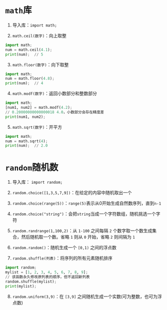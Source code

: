 # `math`库

1. 导入库：`import math;`

2. `math.ceil(数字)`：向上取整
```python
import math;
num = math.ceil(4.1);
print(num);  // 5
```

3. `math.floor(数字)`：向下取整
```python
import math;
num = math.floor(4.8);
print(num);  // 4
```

4. `math.modf(数字)`：返回小数部分和整数部分
```python
import math;
[num1, num2] = math.modf(4.2);
// 0.20000000000000018 4.0，小数部分会存在精度差
print(num1, num2);
```

5. `math.sqrt(数字)`：开平方
```python
import math;
num = math.sqrt(4);
print(num);  // 2.0
```

# `random`随机数

1. 导入库： `import random;`

2. `random.choice([1,3,5,7,9])`：在给定的内容中随机取出一个

3. `random.choice(range(5))`：`range(5)`表示从0开始生成自然数序列，直到`n-1`

4. `random.choice("string")`：会把`string`当成一个字符数组，随机挑选一个字符

5. `random.randrange(1,100,2)`：从 `1-100` 之间每隔 `2` 个数字取一个数生成集合，然后随机取一个数。省略 `1` 则从 `0` 开始，省略 `2` 则间隔为 `1` 

6. `random.random()`：随机生成一个 `[0,1)` 之间的浮点数

7. `random.shuffle(列表)`：将序列的所有元素随机排序
```python
import random;
mylist = [1, 2, 3, 4, 5, 6, 7, 8, 9];
// 该函数永久修改原列表的顺序，但不返回新列表
random.shuffle(mylist);
print(mylist);
```

8. `random.uniform(3,9)`：在 `[3,9]` 之间随机生成一个实数(可为整数，也可为浮点数)